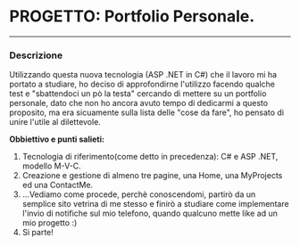 # PROGETTO: Portfolio Personale.
---

### **Descrizione**
Utilizzando questa nuova tecnologia (ASP .NET in C#) che il lavoro mi ha portato a studiare, ho deciso di approfondirne l'utilizzo
facendo qualche test e "sbattendoci un pò la testa" cercando di mettere su un portfolio personale, dato che non ho ancora avuto tempo di dedicarmi a
questo proposito, ma era sicuamente sulla lista delle "cose da fare", ho pensato di unire l'utile al dilettevole.


**Obbiettivo e punti salieti:**

1. Tecnologia di riferimento(come detto in precedenza): C# e ASP .NET, modello M-V-C.
2. Creazione e gestione di almeno tre pagine, una Home, una MyProjects ed una ContactMe.
3. ...Vediamo come procede, perchè conoscendomi, partirò da un semplice sito vetrina di me stesso e finirò a studiare come implementare l'invio di notifiche sul mio telefono, quando qualcuno mette like ad un mio progetto :)
4. Si parte!
   
   
